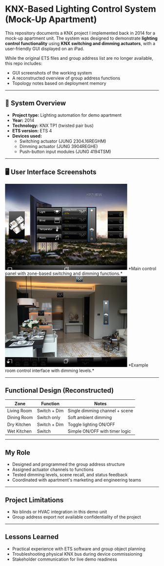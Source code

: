 # KNX-Based Lighting Control System (Mock-Up Apartment)

This repository documents a KNX project I implemented back in 2014 for a mock-up apartment unit. The system was designed to demonstrate **lighting control functionality** using **KNX switching and dimming actuators**, with a user-friendly GUI displayed on an iPad.

While the original ETS files and group address list are no longer available, this repo includes:
- GUI screenshots of the working system
- A reconstructed overview of group address functions
- Topology notes based on deployment memory

---

## 🔧 System Overview

- **Project type:** Lighting automation for demo apartment
- **Year:** 2014
- **Technology:** KNX TP1 (twisted pair bus)
- **ETS version:** ETS 4
- **Devices used:**
  - Switching actuator (JUNG 2304.16REGHM)
  - Dimming actuator (JUNG 3904REGHE)
  - Push-button input modules (JUNG 4194TSM)
---

## 🖥️ User Interface Screenshots

<img src="images/gui_main_panel.png" width="400">
*Main control panel with zone-based switching and dimming functions.*

<img src="images/gui_room_controls.png" width="400">
*Example room control interface with dimming levels.*

---

## Functional Design (Reconstructed)

| Zone               | Function         | Notes                          |
|--------------------|------------------|--------------------------------|
| Living Room        | Switch + Dim     | Single dimming channel + scene |
| Dining Room        | Switch only      | Soft ambient dimming           |
| Dry Kitchen        | Switch + Dim     | Toggle lighting ON/OFF         |
| Wet Kitchen        | Switch           | Simple ON/OFF with timer logic |

---

## My Role

- Designed and programmed the group address structure
- Assigned actuator channels to functions
- Tested dimming levels, scene recall, and status feedback
- Coordinated with apartment's marketing and engineering teams

---

## Project Limitations

- No blinds or HVAC integration in this demo unit
- Group address export not available confidentiality of the project

---

## Lessons Learned

- Practical experience with ETS software and group object planning
- Troubleshooting physical KNX bus during device commissioning
- Stakeholder communication for live demo readiness
